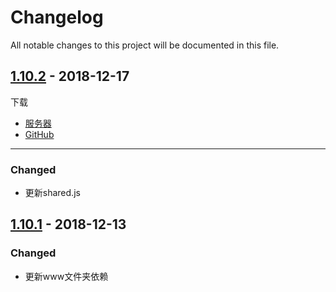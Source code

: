 # Changelog

All notable changes to this project will be documented in this file.

## [1.10.2] - 2018-12-17

下载

- [服务器](/download/1.10.2/noide.zip)
- [GitHub](https://github.com/iwangbowen/server-hosting-fs/releases/download/1.10.2/noide.zip)

---

### Changed

- 更新shared.js

## [1.10.1] - 2018-12-13

### Changed

- 更新www文件夹依赖

[1.10.2]: https://github.com/iwangbowen/server-hosting-fs/compare/6f9b5e9ef2a5dd5d6f2c7181252db78c572c5d46...8ef15eed12102fd1ce84253c5ad59ca0a6d0ac16
[1.10.1]: https://github.com/iwangbowen/server-hosting-fs/compare/12028c4494c3e0e79c005d4c142c2a534a3f1758...6f9b5e9ef2a5dd5d6f2c7181252db78c572c5d46

[^1]: GitHub为备用下载。如果当前网络环境无法从GitHub下载，请直接从服务器链接下载。